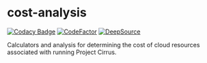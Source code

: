 # cost-analysis

[![Codacy Badge](https://app.codacy.com/project/badge/Grade/55bcefa336174be68b76cd2434b381be)](https://www.codacy.com/gh/project-cirrus/cost-analysis/dashboard?utm_source=github.com&amp;utm_medium=referral&amp;utm_content=project-cirrus/cost-analysis&amp;utm_campaign=Badge_Grade)
[![CodeFactor](https://www.codefactor.io/repository/github/project-cirrus/cost-analysis/badge)](https://www.codefactor.io/repository/github/project-cirrus/cost-analysis)
[![DeepSource](https://deepsource.io/gh/project-cirrus/cost-analysis.svg/?label=active+issues&show_trend=true)](https://deepsource.io/gh/project-cirrus/cost-analysis/?ref=repository-badge)

Calculators and analysis for determining the cost of cloud resources associated
with running Project Cirrus.
